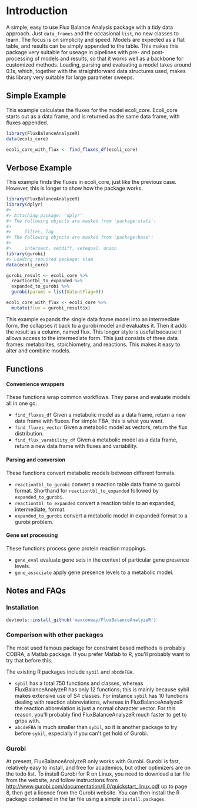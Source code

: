 
<!-- README.md is generated from README.Rmd. Please edit that file -->
Introduction
============

A simple, easy to use Flux Balance Analysis package with a tidy data approach. Just `data_frames` and the occasional `list`, no new classes to learn. The focus is on simplicity and speed. Models are expected as a flat table, and results can be simply appended to the table. This makes this package very suitable for useage in pipelines with pre- and post- processing of models and results, so that it works well as a backbone for customized methods. Loading, parsing and evaluating a model takes around 0.1s, which, together with the straightforward data structures used, makes this library very suitable for large parameter sweeps.

Simple Example
--------------

This example calculates the fluxes for the model ecoli\_core. Ecoli\_core starts out as a data frame, and is returned as the same data frame, with fluxes appended.

``` r
library(FluxBalanceAnalyzeR)
data(ecoli_core)

ecoli_core_with_flux <- find_fluxes_df(ecoli_core)
```

Verbose Example
---------------

This example finds the fluxes in ecoli\_core, just like the previous case. However, this is longer to show how the package works.

``` r
library(FluxBalanceAnalyzeR)
library(dplyr)
#> 
#> Attaching package: 'dplyr'
#> The following objects are masked from 'package:stats':
#> 
#>     filter, lag
#> The following objects are masked from 'package:base':
#> 
#>     intersect, setdiff, setequal, union
library(gurobi)
#> Loading required package: slam
data(ecoli_core)

gurobi_result <- ecoli_core %>%
  reactiontbl_to_expanded %>%
  expanded_to_gurobi %>%
  gurobi(params = list(OutputFlag=0))

ecoli_core_with_flux <- ecoli_core %>%
  mutate(flux = gurobi_result$x)
```

This example expands the single data frame model into an intermediate form, the collapses it back to a gurobi model and evaluates it. Then it adds the result as a column, named flux. This longer style is useful because it allows access to the intermediate form. This just consists of three data frames: metabolites, stoichiometry, and reactions. This makes it easy to alter and combine models.

Functions
---------

#### Convenience wrappers

These functions wrap common workflows. They parse and evaluate models all in one go.

-   `find_fluxes_df` Given a metabolic model as a data frame, return a new data frame with fluxes. For simple FBA, this is what you want.
-   `find_fluxes_vector` Given a metabolic model as vectors, return the flux distribution.
-   `find_flux_varability_df` Given a metabolic model as a data frame, return a new data frame with fluxes and variability.

#### Parsing and conversion

These functions convert metabolic models between different formats.

-   `reactiontbl_to_gurobi` convert a reaction table data frame to gurobi format. Shorthand for `reactiontbl_to_expanded` followed by `expanded_to_gurobi`.
-   `reactiontbl_to_expanded` convert a reaction table to an expanded, intermediate, format.
-   `expanded_to_gurobi` convert a metabolic model in expanded format to a gurobi problem.

#### Gene set processing

These functions process gene protein reaction mappings.

-   `gene_eval` evaluate gene sets in the context of particular gene presence levels.
-   `gene_associate` apply gene presence levels to a metabolic model.

Notes and FAQs
--------------

### Installation

``` r
devtools::install_github('maxconway/FluxBalanceAnalyzeR')
```

### Comparison with other packages

The most used famous package for constraint based methods is probably COBRA, a Matlab package. If you prefer Matlab to R, you'll probably want to try that before this.

The existing R packages include `sybil` and `abcdeFBA`.

-   `sybil` has a total 750 functions and classes, whereas FluxBalanceAnalyzeR has only 12 functions; this is mainly because sybil makes extensive use of S4 classes. For instance `sybil` has 10 functions dealing with reaction abbreviations, whereas in FluxBalanceAnalyzeR the reaction abbreviation is just a normal character vector. For this reason, you'll probably find FluxBalanceAnalyzeR much faster to get to grips with.
-   `abcdeFBA` is much smaller than `sybil`, so it is another package to try before `sybil`, especially if you can't get hold of Gurobi.

### Gurobi

At present, FluxBalanceAnalyzeR only works with Gurobi. Gurobi is fast, relatively easy to install, and free for academics, but other optimizers are on the todo list. To install Gurobi for R on Linux, you need to download a tar file from the website, and follow instructions from <http://www.gurobi.com/documentation/6.0/quickstart_linux.pdf> up to page 8, then get a licence from the Gurobi website. You can then install the R package contained in the tar file using a simple `install.packages`.
